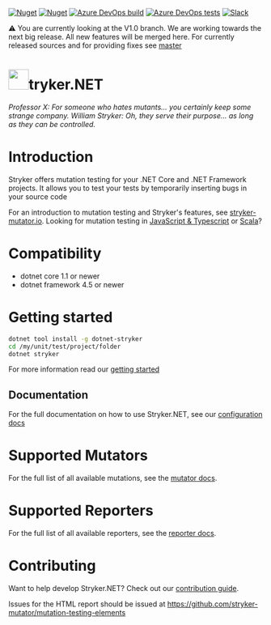 [![Nuget](https://img.shields.io/nuget/v/dotnet-stryker.svg?color=blue&label=dotnet-stryker&style=flat-square)](https://www.nuget.org/packages/dotnet-stryker/)
[![Nuget](https://img.shields.io/nuget/dt/dotnet-stryker.svg?style=flat-square)](https://www.nuget.org/packages/dotnet-stryker/)
[![Azure DevOps build](https://img.shields.io/azure-devops/build/stryker-mutator/Stryker/4/master.svg?label=Azure%20Pipelines&style=flat-square)](https://dev.azure.com/stryker-mutator/Stryker/_build/latest?definitionId=4)
[![Azure DevOps tests](https://img.shields.io/azure-devops/tests/stryker-mutator/506a1f46-900e-434e-805f-ff8d36fc81af/4/master.svg?compact_message&style=flat-square)](https://dev.azure.com/stryker-mutator/Stryker/_build/latest?definitionId=4)
[![Slack](https://img.shields.io/badge/chat-on%20slack-blueviolet?style=flat-square)](https://join.slack.com/t/stryker-mutator/shared_invite/enQtOTUyMTYyNTg1NDQ0LTU4ODNmZDlmN2I3MmEyMTVhYjZlYmJkOThlNTY3NTM1M2QxYmM5YTM3ODQxYmJjY2YyYzllM2RkMmM1NjNjZjM)

⚠ You are currently looking at the V1.0 branch. We are working towards the next big release. All new features will be merged here. For currently released sources and for providing fixes see [master](https://github.com/stryker-mutator/stryker-net/tree/master)

# <img src="https://user-images.githubusercontent.com/10114577/59962899-d26b8d00-94eb-11e9-8e31-18b3d8d96fd3.png" width="40" height="40">tryker.NET
*Professor X: For someone who hates mutants... you certainly keep some strange company.*
*William Stryker: Oh, they serve their purpose... as long as they can be controlled.*

# Introduction
Stryker offers mutation testing for your .NET Core and .NET Framework projects. It allows you to test your tests by temporarily inserting bugs in your source code

For an introduction to mutation testing and Stryker's features, see [stryker-mutator.io](https://stryker-mutator.io/). Looking for mutation testing in [JavaScript & Typescript](https://stryker-mutator.github.io/stryker) or [Scala](https://stryker-mutator.github.io/stryker4s)?

# Compatibility
 - dotnet core 1.1 or newer
 - dotnet framework 4.5 or newer

# Getting started

```bash
dotnet tool install -g dotnet-stryker
cd /my/unit/test/project/folder
dotnet stryker
```

For more information read our [getting started](https://stryker-mutator.io/docs/stryker-net/Getting-started)

## Documentation
For the full documentation on how to use Stryker.NET, see our [configuration docs](https://stryker-mutator.io/docs/stryker-net/Configuration)

# Supported Mutators

For the full list of all available mutations, see the [mutator docs](https://stryker-mutator.io/docs/stryker-net/Mutators).

# Supported Reporters

For the full list of all available reporters, see the [reporter docs](https://stryker-mutator.io/docs/stryker-net/Reporters).

# Contributing
Want to help develop Stryker.NET? Check out our [contribution guide](/CONTRIBUTING.md).

Issues for the HTML report should be issued at https://github.com/stryker-mutator/mutation-testing-elements
